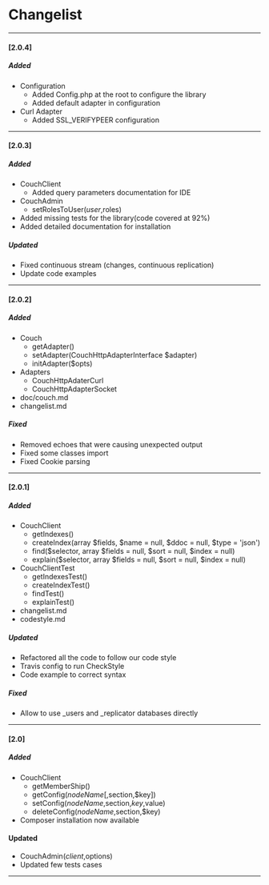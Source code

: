 # Changelist

---
#### [2.0.4]
##### Added
 - Configuration
    + Added Config.php at the root to configure the library
    + Added default adapter in configuration
 - Curl Adapter
    + Added SSL_VERIFYPEER configuration


---
#### [2.0.3]
##### Added
- CouchClient
    + Added query parameters documentation for IDE
- CouchAdmin
    + setRolesToUser($user,$roles)
- Added missing tests for the library(code covered at 92%)
- Added detailed documentation for installation

##### Updated
- Fixed continuous stream (changes, continuous replication)
- Update code examples


---
#### [2.0.2]
##### Added
- Couch
    + getAdapter()
    + setAdapter(CouchHttpAdapterInterface $adapter)
    + initAdapter($opts)
- Adapters
    + CouchHttpAdaterCurl
    + CouchHttpAdapterSocket
- doc/couch.md
- changelist.md

##### Fixed
- Removed echoes that were causing unexpected output
- Fixed some classes import
- Fixed Cookie parsing

---
#### [2.0.1]
##### Added

- CouchClient
    + getIndexes()
    + createIndex(array $fields, $name = null, $ddoc = null, $type = 'json')
    + find($selector, array $fields = null, $sort = null, $index = null)
    + explain($selector, array $fields = null, $sort = null, $index = null)
- CouchClientTest
    + getIndexesTest()
    + createIndexTest()
    + findTest()
    + explainTest()
- changelist.md
- codestyle.md

##### Updated

- Refactored all the code to follow our code style
- Travis config to run CheckStyle 
- Code example to correct syntax

##### Fixed

- Allow to use \_users and \_replicator databases directly

---
#### [2.0]
##### Added

- CouchClient
    + getMemberShip()
    + getConfig($nodeName[,$section,$key])
    + setConfig($nodeName,$section,$key,$value)
    + deleteConfig($nodeName,$section,$key)
- Composer installation now available

#### Updated
- CouchAdmin($client,$options)
- Updated few tests cases

---